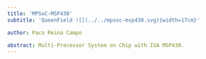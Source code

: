 ```yaml
---
title: 'MPSoC-MSP430'
subtitle: 'QueenField ![](../../mpsoc-msp430.svg){width=17cm}'

author: Paco Reina Campo

abstract: Multi-Processor System on Chip with ISA MSP430.
---
```

